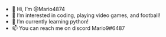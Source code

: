 - 👋 Hi, I’m @Mario4874
- 👀 I’m interested in coding, playing video games, and football!
- 🌱 I’m currently learning python!
- 📫 You can reach me on discord Mario9#6487

<!---
Mario4874/Mario4874 is a ✨ special ✨ repository because its `README.md` (this file) appears on your GitHub profile.
You can click the Preview link to take a look at your changes.
--->
